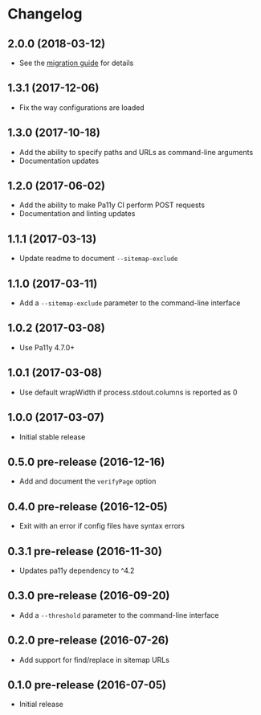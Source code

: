 
# Changelog

## 2.0.0 (2018-03-12)

  * See the [migration guide](https://github.com/pa11y/pa11y-ci/blob/master/MIGRATION.md#migrating-from-10-to-20) for details

## 1.3.1 (2017-12-06)

  * Fix the way configurations are loaded

## 1.3.0 (2017-10-18)

  * Add the ability to specify paths and URLs as command-line arguments
  * Documentation updates

## 1.2.0 (2017-06-02)

  * Add the ability to make Pa11y CI perform POST requests
  * Documentation and linting updates

## 1.1.1 (2017-03-13)

  * Update readme to document `--sitemap-exclude`

## 1.1.0 (2017-03-11)

  * Add a `--sitemap-exclude` parameter to the command-line interface

## 1.0.2 (2017-03-08)

  * Use Pa11y 4.7.0+

## 1.0.1 (2017-03-08)

  * Use default wrapWidth if process.stdout.columns is reported as 0

## 1.0.0 (2017-03-07)

  * Initial stable release

## 0.5.0 pre-release (2016-12-16)

  * Add and document the `verifyPage` option

## 0.4.0 pre-release (2016-12-05)

  * Exit with an error if config files have syntax errors

## 0.3.1 pre-release (2016-11-30)

  * Updates pa11y dependency to ^4.2

## 0.3.0 pre-release (2016-09-20)

  * Add a `--threshold` parameter to the command-line interface

## 0.2.0 pre-release (2016-07-26)

  * Add support for find/replace in sitemap URLs

## 0.1.0 pre-release (2016-07-05)

  * Initial release
